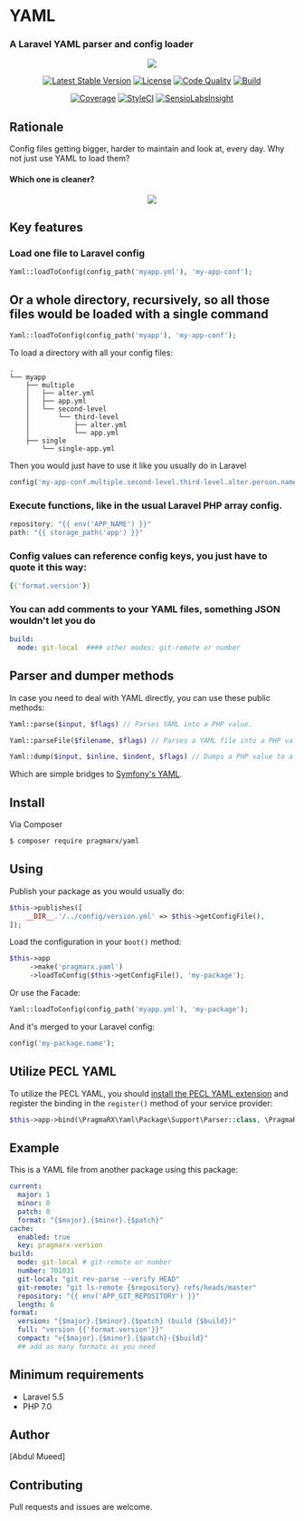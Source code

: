 # YAML
### A Laravel YAML parser and config loader

<p align="center">
    <img src="https://buddy.works/data/blog/_thumbnails/yaml-cover.png">
</p>

<p align="center">
    <a href="https://packagist.org/packages/pragmarx/yaml"><img alt="Latest Stable Version" src="https://img.shields.io/packagist/v/pragmarx/yaml.svg?style=flat-square"></a>
    <a href="/antonioribeiro/yaml/blob/master/LICENSE.md"><img alt="License" src="https://img.shields.io/badge/license-MIT-brightgreen.svg?style=flat-square"></a>
    <a href="https://scrutinizer-yaml.com/g/antonioribeiro/yaml/?branch=master"><img alt="Code Quality" src="https://img.shields.io/scrutinizer/g/antonioribeiro/yaml.svg?style=flat-square"></a>
    <a href="https://scrutinizer-yaml.com/g/antonioribeiro/yaml/?branch=master"><img alt="Build" src="https://img.shields.io/scrutinizer/build/g/antonioribeiro/yaml.svg?style=flat-square"></a>
</p>
<p align="center">
    <a href="https://scrutinizer-yaml.com/g/antonioribeiro/yaml/?branch=master"><img alt="Coverage" src="https://img.shields.io/scrutinizer/coverage/g/antonioribeiro/yaml.svg?style=flat-square"></a>
    <a href="https://styleci.io/repos/112624437"><img alt="StyleCI" src="https://styleci.io/repos/112624437/shield"></a>
    <a href="https://insight.sensiolabs.com/projects/7ede7c95-b31b-4ea1-9694-51b5f1d9bdb8"><img alt="SensioLabsInsight" src="https://img.shields.io/sensiolabs/i/7ede7c95-b31b-4ea1-9694-51b5f1d9bdb8.svg?style=flat-square"></a>
</p>

## Rationale

Config files getting bigger, harder to maintain and look at, every day. Why not just use YAML to load them?

#### Which one is cleaner?

<p align="center">
    <img src="docs/yaml-php.png">
</p>

## Key features

### Load one file to Laravel config 

``` php
Yaml::loadToConfig(config_path('myapp.yml'), 'my-app-conf');
```

## Or a whole directory, recursively, so all those files would be loaded with a single command

``` php
Yaml::loadToConfig(config_path('myapp'), 'my-app-conf');
```

To load a directory with all your config files:

``` text
.
└── myapp
    ├── multiple
    │   ├── alter.yml
    │   ├── app.yml
    │   └── second-level
    │       └── third-level
    │           ├── alter.yml
    │           └── app.yml
    ├── single
        └── single-app.yml
```

Then you would just have to use it like you usually do in Laravel

``` php
config('my-app-conf.multiple.second-level.third-level.alter.person.name')
```

### Execute functions, like in the usual Laravel PHP array config.

``` php
repository: "{{ env('APP_NAME') }}"
path: "{{ storage_path('app') }}"
```

### Config values can reference config keys, you just have to quote it this way:

``` yaml
{{'format.version'}}
```

### You can add comments to your YAML files, something JSON wouldn't let you do

``` yaml
build:
  mode: git-local  #### other modes: git-remote or number
```

## Parser and dumper methods

In case you need to deal with YAML directly, you can use these public methods:

``` php
Yaml::parse($input, $flags) // Parses YAML into a PHP value.

Yaml::parseFile($filename, $flags) // Parses a YAML file into a PHP value.

Yaml::dump($input, $inline, $indent, $flags) // Dumps a PHP value to a YAML string.
```

Which are simple bridges to [Symfony's YAML](https://symfony.com/doc/current/components/yaml.html).

## Install

Via Composer

``` bash
$ composer require pragmarx/yaml
```

## Using

Publish your package as you would usually do:

``` php
$this->publishes([
    __DIR__.'/../config/version.yml' => $this->getConfigFile(),
]);
```

Load the configuration in your `boot()` method:

``` php
$this->app
     ->make('pragmarx.yaml')
     ->loadToConfig($this->getConfigFile(), 'my-package');
```

Or use the Facade:

``` php
Yaml::loadToConfig(config_path('myapp.yml'), 'my-package');
```

And it's merged to your Laravel config:

``` php
config('my-package.name');
```

## Utilize PECL YAML

To utilize the PECL YAML, you should [install the PECL YAML extension](https://www.php.net/manual/en/yaml.installation.php) and register the binding in the `register()` method of your service provider:

```php
$this->app->bind(\PragmaRX\Yaml\Package\Support\Parser::class, \PragmaRX\Yaml\Package\Support\PeclParser::class);
```

## Example

This is a YAML file from another package using this package:

``` yaml
current:
  major: 1
  minor: 0
  patch: 0
  format: "{$major}.{$minor}.{$patch}"
cache:
  enabled: true
  key: pragmarx-version
build:
  mode: git-local # git-remote or number
  number: 701031
  git-local: "git rev-parse --verify HEAD"
  git-remote: "git ls-remote {$repository} refs/heads/master"
  repository: "{{ env('APP_GIT_REPOSITORY') }}"
  length: 6
format:
  version: "{$major}.{$minor}.{$patch} (build {$build})"
  full: "version {{'format.version'}}"
  compact: "v{$major}.{$minor}.{$patch}-{$build}"
  ## add as many formats as you need
```

## Minimum requirements

- Laravel 5.5
- PHP 7.0

## Author

[Abdul Mueed]



## Contributing

Pull requests and issues are welcome.


<!--[![Downloads](https://img.shields.io/packagist/dt/pragmarx/yaml.svg?style=flat-square)](https://packagist.org/packages/pragmarx/yaml)-->
